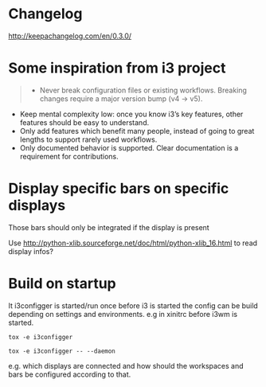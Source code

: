 # Changelog

http://keepachangelog.com/en/0.3.0/

# Some inspiration from i3 project

> * Never break configuration files or existing workflows. Breaking changes require a major version bump (v4 → v5).
* Keep mental complexity low: once you know i3’s key features, other features should be easy to understand.
* Only add features which benefit many people, instead of going to great lengths to support rarely used workflows.
* Only documented behavior is supported. Clear documentation is a requirement for contributions.

# Display specific bars on specific displays

Those bars should only be integrated if the display is present

Use http://python-xlib.sourceforge.net/doc/html/python-xlib_16.html to read display infos?

# Build on startup

It i3configger is started/run once before i3 is started the config can be build depending on settings and environments. e.g in xinitrc before i3wm is started.

    tox -e i3configger

    tox -e i3configger -- --daemon

e.g. which displays are connected and how should the workspaces and bars be configured according to that.
